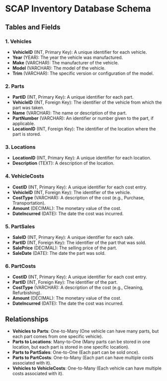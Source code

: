 
# SCAP Inventory Database Schema

## Tables and Fields

### 1. Vehicles
- **VehicleID** (INT, Primary Key): A unique identifier for each vehicle.
- **Year** (YEAR): The year the vehicle was manufactured.
- **Make** (VARCHAR): The manufacturer of the vehicle.
- **Model** (VARCHAR): The model of the vehicle.
- **Trim** (VARCHAR): The specific version or configuration of the model.

### 2. Parts
- **PartID** (INT, Primary Key): A unique identifier for each part.
- **VehicleID** (INT, Foreign Key): The identifier of the vehicle from which the part was taken.
- **Name** (VARCHAR): The name or description of the part.
- **PartNumber** (VARCHAR): An identifier or number given to the part, if applicable.
- **LocationID** (INT, Foreign Key): The identifier of the location where the part is stored.

### 3. Locations
- **LocationID** (INT, Primary Key): A unique identifier for each location.
- **Description** (TEXT): A description of the location.

### 4. VehicleCosts
- **CostID** (INT, Primary Key): A unique identifier for each cost entry.
- **VehicleID** (INT, Foreign Key): The identifier of the vehicle.
- **CostType** (VARCHAR): A description of the cost (e.g., Purchase, Transportation).
- **Amount** (DECIMAL): The monetary value of the cost.
- **DateIncurred** (DATE): The date the cost was incurred.

### 5. PartSales
- **SaleID** (INT, Primary Key): A unique identifier for each sale.
- **PartID** (INT, Foreign Key): The identifier of the part that was sold.
- **SalePrice** (DECIMAL): The selling price of the part.
- **SaleDate** (DATE): The date the part was sold.

### 6. PartCosts
- **CostID** (INT, Primary Key): A unique identifier for each cost entry.
- **PartID** (INT, Foreign Key): The identifier of the part.
- **CostType** (VARCHAR): A description of the cost (e.g., Cleaning, Refurbishing).
- **Amount** (DECIMAL): The monetary value of the cost.
- **DateIncurred** (DATE): The date the cost was incurred.

## Relationships
- **Vehicles to Parts**: One-to-Many (One vehicle can have many parts, but each part comes from one specific vehicle).
- **Parts to Locations**: Many-to-One (Many parts can be stored in one location, but each part is stored in one specific location).
- **Parts to PartSales**: One-to-One (Each part can be sold once).
- **Parts to PartCosts**: One-to-Many (Each part can have multiple costs associated with it).
- **Vehicles to VehicleCosts**: One-to-Many (Each vehicle can have multiple costs associated with it).
